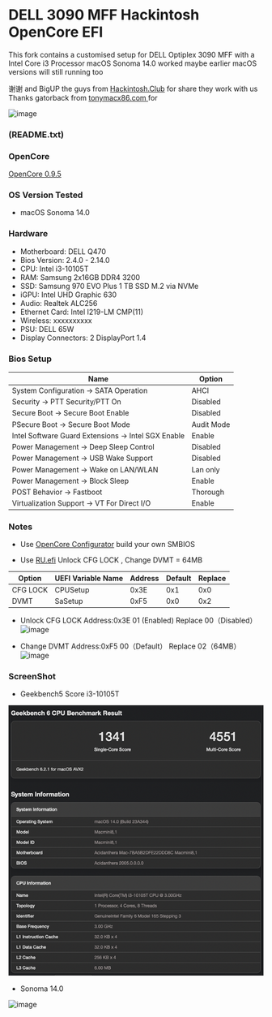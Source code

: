 # DELL 3090 MFF Hackintosh OpenCore EFI

This fork contains a customised setup for DELL Optiplex 3090 MFF with a Intel Core i3 Processor
macOS Sonoma 14.0 worked maybe earlier macOS versions will still running too

谢谢 and BigUP the guys from [Hackintosh.Club](https://github.com/hackintosh-club) for share they work with us
Thanks gatorback from [tonymacx86.com ](https://www.tonymacx86.com/) for 


![image](ScreenShot/case.png)

### (README.txt)

### OpenCore

[OpenCore 0.9.5](https://github.com/acidanthera/OpenCorePkg)

### OS Version Tested

- macOS Sonoma  14.0

### Hardware

- Motherboard: DELL Q470
- Bios Version: 2.4.0 - 2.14.0
- CPU: Intel i3-10105T
- RAM: Samsung 2x16GB DDR4 3200
- SSD: Samsung 970 EVO Plus 1 TB SSD M.2 via NVMe
- iGPU: Intel UHD Graphic 630
- Audio: Realtek ALC256
- Ethernet Card: Intel I219-LM CMP(11)
- Wireless: xxxxxxxxxx
- PSU: DELL 65W
- Display Connectors: 2 DisplayPort 1.4
  
### Bios Setup

| Name | Option |
| ----- | --- |
| System Configuration → SATA Operation | AHCI |
| Security → PTT Security/PTT On | Disabled |
| Secure Boot → Secure Boot Enable | Disabled |
| PSecure Boot → Secure Boot Mode | Audit Mode |
| Intel Software Guard Extensions → Intel SGX Enable | Enable |
| Power Management → Deep Sleep Control | Disabled |
| Power Management → USB Wake Support | Disabled |
| Power Management → Wake on LAN/WLAN | Lan only |
| Power Management → Block Sleep | Enable |
| POST Behavior → Fastboot | Thorough |
| Virtualization Support → VT For Direct I/O | Enable |

### Notes
 - Use [OpenCore Configurator](https://mackie100projects.altervista.org/opencore-configurator/) build your own SMBIOS

 - Use [RU.efi](http://ruexe.blogspot.com/) Unlock CFG LOCK , Change DVMT = 64MB

| Option | UEFI Variable Name | Address | Default | Replace |
| --- | --- | --- | --- | --- |
| CFG LOCK | CPUSetup | 0x3E | 0x1 | 0x0 |
| DVMT | SaSetup | 0xF5 | 0x0 | 0x2 |

- Unlock CFG LOCK Address:0x3E  01 (Enabled) Replace 00（Disabled）
![image](ScreenShot/RU/cpusetup.png)

- Change DVMT Address:0xF5  00（Default） Replace 02（64MB）
![image](ScreenShot/RU/sasetup.png)


### ScreenShot 


- Geekbench5 Score i3-10105T 

![image](ScreenShot/bench.png)

- Sonoma 14.0

![image](ScreenShot/Sonoma.jpg)


